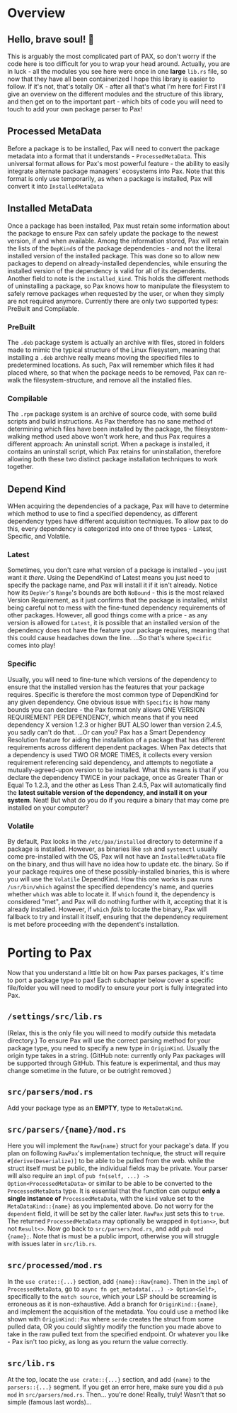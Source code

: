 # Overview
## Hello, brave soul! 👋
This is arguably the most complicated part of PAX, so don't worry if the code here is too difficult for you to wrap your head around. Actually, you are in luck - all the modules you see here were once in one **large** `lib.rs` file, so now that they have all been containerized I hope this library is easier to follow. If it's not, that's totally OK - after all that's what I'm here for! First I'll give an overview on the different modules and the structure of this library, and then get on to the important part - which bits of code you will need to touch to add your own package parser to Pax!
## Processed MetaData
Before a package is to be installed, Pax will need to convert the package metadata into a format that it understands - `ProcessedMetaData`. This universal format allows for Pax's most powerful feature - the ability to easily integrate alternate package managers' ecosystems into Pax. Note that this format is only use temporarily, as when a package is installed, Pax will convert it into `InstalledMetaData`
## Installed MetaData
Once a package has been installed, Pax must retain some information about the package to ensure Pax can safely update the package to the newest version, if and when available. Among the information stored, Pax will retain the lists of the `DepKind`s of the package dependencies - and not the literal installed version of the installed package. This was done so to allow new packages to depend on already-installed dependencies, while ensuring the installed version of the dependency is valid for all of its dependents. Another field to note is the `installed_kind`. This holds the different methods of uninstalling a package, so Pax knows how to manipulate the filesystem to safely remove packages when requested by the user, or when they simply are not required anymore. Currently there are only two supported types: PreBuilt and Compilable.
### PreBuilt
The `.deb` package system is actually an archive with files, stored in folders made to mimic the typical structure of the Linux filesystem, meaning that installing a `.deb` archive really means moving the specified files to predetermined locations. As such, Pax will remember which files it had placed where, so that when the package needs to be removed, Pax can re-walk the filesystem-structure, and remove all the installed files.
### Compilable
The `.rpm` package system is an archive of source code, with some build scripts and build instructions. As Pax therefore has no sane method of determining which files have been installed by the package, the filesystem-walking method used above won't work here, and thus Pax requires a different approach: An uninstall script. When a package is installed, it contains an uninstall script, which Pax retains for uninstallation, therefore allowing both these two distinct package installation techniques to work together.
## Depend Kind
WHen acquiring the dependencies of a package, Pax will have to determine which method to use to find a specified dependency, as different dependency types have different acquisition techniques. To allow pax to do this, every dependency is categorized into one of three types - Latest, Specific, and Volatile.
### Latest
Sometimes, you don't care what version of a package is installed - you just want it _there_. Using the DependKind of Latest means you just need to specify the package name, and Pax will install it if it isn't already. Notice how its `DepVer`'s `Range`'s bounds are both `NoBound` - this is the most relaxed Version Requirement, as it just confirms that the package is installed, whilst being careful not to mess with the fine-tuned dependency requirements of other packages. However, all good things come with a price - as any version is allowed for `Latest`, it is possible that an installed version of the dependency does not have the feature your package requires, meaning that this could cause headaches down the line. ...So that's where `Specific` comes into play!
### Specific
Usually, you will need to fine-tune which versions of the dependency to ensure that the installed version has the features that your package requires. Specific is therefore the most common type of DependKind for any given dependency. One obvious issue with `Specific` is how many bounds you can declare - the Pax format only allows ONE VERSION REQUIREMENT PER DEPENDENCY, which means that if you need dependency X version 1.2.3 or higher BUT ALSO lower than version 2.4.5, you sadly can't do that. ...Or can you? Pax has a Smart Dependency Resolution feature for aiding the installation of a package that has different requirements across different dependent packages. When Pax detects that a dependency is used TWO OR MORE TIMES, it collects every version requirement referencing said dependency, and attempts to negotiate a mutually-agreed-upon version to be installed. What this means is that if you declare the dependency TWICE in your package, once as Greater Than or Equal To 1.2.3, and the other as Less Than 2.4.5, Pax will automatically find the **latest suitable version of the dependency, and install it on your system**. Neat! But what do you do if you require a binary that may come pre installed on your computer?
### Volatile
By default, Pax looks in the `/etc/pax/installed` directory to determine if a package is installed. However, as binaries like `ssh` and `systemctl` usually come pre-installed with the OS, Pax will not have an `InstalledMetaData` file on the binary, and thus will have no idea how to update etc. the binary. So if your package requires one of these possibly-installed binaries, this is where you will use the `Volatile` DependKind. How this one works is pax runs `/usr/bin/which` against the specified dependency's name, and queries whether `which` was able to locate it. If `which` found it, the dependency is considered "met", and Pax will do nothing further with it, accepting that it is already installed. However, if `which` _fails_ to locate the binary, Pax will fallback to try and install it itself, ensuring that the dependency requirement is met before proceeding with the dependent's installation.

# Porting to Pax
Now that you understand a little bit on how Pax parses packages, it's time to port a package type to pax! Each subchapter below cover a specific file/folder you will need to modify to ensure your port is fully integrated into Pax.
## `/settings/src/lib.rs`
(Relax, this is the only file you will need to modify _outside_ this metadata directory.)
To ensure Pax will use the correct parsing method for your package type, you need to specify a new type in `OriginKind`. Usually the origin type takes in a string. (GitHub note: currently only Pax packages will be supported through GitHub. This feature is experimental, and thus may change sometime in the future, or be outright removed.)
## `src/parsers/mod.rs`
Add your package type as an **EMPTY**, type to `MetaDataKind`.
## `src/parsers/{name}/mod.rs`
Here you will implement the `Raw{name}` struct for your package's data. If you plan on following `RawPax`'s implementation technique, the struct will require `#[derive(Deserialize)]` to be able to be pulled from the web. while the struct itself must be public, the individual fields may be private. Your parser will also require an `impl` of `pub fn(self, ...) -> Option<ProcessedMetaData>` or similar to be able to be converted to the `ProcessedMetaData` type. It is essential that the function can output **only a single instance of** `ProcessedMetaData`, with the `kind` value set to the `MetaDataKind::{name}` as you implemented above. Do not worry for the `dependent` field, it will be set by the caller later. `RawPax` just sets this to `true`. The returned `ProcessedMetaData` may optionally be wrapped in `Option<>`, but not `Result<>`. Now go back to `src/parsers/mod.rs`, and add `pub mod {name};`. Note that is must be a public import, otherwise you will struggle with issues later in `src/lib.rs`.
## `src/processed/mod.rs`
In the `use crate::{...}` section, add `{name}::Raw{name}`. Then in the `impl` of `ProcessedMetaData`, go to `async fn get_metadata(...) -> Option<Self>`, specifically to the `match source`, which your LSP should be screaming is erroneous as it is non-exhaustive. Add a branch for `OriginKind::{name}`, and implement the acquisition of the metadata. You could use a method like shown with `OriginKind::Pax` where `serde` creates the struct from some pulled data, OR you could slightly modify the function you made above to take in the raw pulled text from the specified endpoint. Or whatever you like - Pax isn't too picky, as long as you return the value correctly.
## `src/lib.rs`
At the top, locate the `use crate::{...}` section, and add `{name}` to the `parsers::{...}` segment. If you get an error here, make sure you did a `pub mod` in `src/parsers/mod.rs`. Then... you're done! Really, truly! Wasn't that so simple (famous last words)...